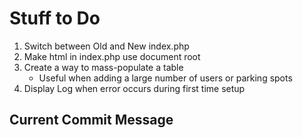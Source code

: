 # Stuff to Do

1. Switch between Old and New index.php
2. Make html in index.php use document root
3. Create a way to mass-populate a table
    - Useful when adding a large number of users or parking spots
4. Display Log when error occurs during first time setup

## Current Commit Message
